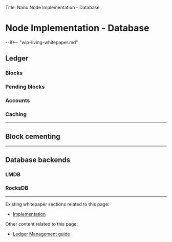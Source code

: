 Title: Nano Node Implementation - Database

# Node Implementation - Database

--8<-- "wip-living-whitepaper.md"

## Ledger

### Blocks

### Pending blocks

### Accounts

### Caching

---

## Block cementing

---

## Database backends

### LMDB

### RocksDB

---

Existing whitepaper sections related to this page:

* [Implementation](/whitepaper/english/#implementation)

Other content related to this page:

* [Ledger Management guide](../running-a-node/ledger-management.md)